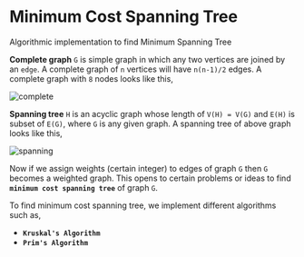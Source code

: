 # Minimum Cost Spanning Tree
Algorithmic implementation to find Minimum Spanning Tree

__Complete graph__ `G` is simple graph in which any two vertices are joined by an `edge`. A complete graph of `n` vertices will have `n(n-1)/2` edges. A complete graph with `8` nodes looks like this,

![complete](https://user-images.githubusercontent.com/26320981/57195191-7fef0500-6f6d-11e9-991d-e9805fa16989.png)

__Spanning tree__ `H` is an acyclic graph whose length of `V(H) = V(G)` and `E(H)` is subset of `E(G)`, where `G` is any given graph. A spanning tree of above graph looks like this,

![spanning](https://user-images.githubusercontent.com/26320981/57195262-16232b00-6f6e-11e9-835c-ac98268b3bb4.png)

Now if we assign weights (certain integer) to edges of graph `G` then `G` becomes a weighted graph. This opens to certain problems or ideas to find __`minimum cost spanning tree`__ of graph `G`.

To find minimum cost spanning tree, we implement different algorithms such as,

* __`Kruskal's Algorithm`__
* __`Prim's Algorithm`__
